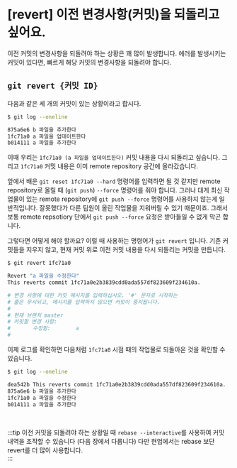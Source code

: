 # [revert] 이전 변경사항(커밋)을 되돌리고 싶어요.  
이전 커밋의 변경사항을 되돌려야 하는 상황은 꽤 많이 발생합니다. 에러를 발생시키는 커밋이 있다면, 빠르게 해당 커밋의 변경사항을 되돌려야 합니다.   

## `git revert {커밋 ID}`

다음과 같은 세 개의 커밋이 있는 상황이라고 합시다.

```bash
$ git log --oneline

875a6e6 b 파일을 추가한다
1fc71a0 a 파일을 업데이트한다
b014111 a 파일을 추가한다
```

이때 우리는 `1fc71a0 (a 파일을 업데이트한다)` 커밋 내용을 다시 되돌리고 싶습니다. 그리고 `1fc71a0` 커밋 내용은 이미 remote repository 공간에 올라갔습니다.

앞에서 배운 `git reset 1fc71a0 --hard` 명령어를 입력하면 될 것 같지만 remote repository로 올릴 때 (`git push`) `--force` 명령어를 줘야 합니다. 그러나 대게 최신 작업물이 있는 remote repository에 `git push --force` 명령어를 사용하지 않는게 일반적입니다. 잘못했다가 다른 팀원이 올린 작업물을 지워버릴 수 있기 때문이죠. 그래서 보통 remote repsotiory 단에서 `git push --force` 요청은 받아들일 수 없게 막곤 합니다.

그렇다면 어떻게 해야 할까요? 이럴 때 사용하는 명령어가 `git revert` 입니다. 기존 커밋들을 지우지 않고, 현재 커밋 위로 이전 커밋 내용을 다시 되돌리는 커밋을 만듭니다.

```bash
$ git revert 1fc71a0

Revert "a 파일을 수정한다"
This reverts commit 1fc71a0e2b3839cdd0ada557df823609f234610a.

# 변경 사항에 대한 커밋 메시지를 입력하십시오. '#' 문자로 시작하는
# 줄은 무시되고, 메시지를 입력하지 않으면 커밋이 중지됩니다.
#
# 현재 브랜치 master
# 커밋할 변경 사항:
#       수정함:        a
#
```

이제 로그를 확인하면 다음처럼 `1fc71a0` 시점 때의 작업물로 되돌아온 것을 확인할 수 있습니다.

```bash
$ git log --oneline

dea542b This reverts commit 1fc71a0e2b3839cdd0ada557df823609f234610a.
875a6e6 b 파일을 추가한다
1fc71a0 a 파일을 수정한다
b014111 a 파일을 추가한다
```

<br>

:::tip
이전 커밋을 되돌려야 하는 상황일 때 `rebase --interactive`를 사용하여 커밋 내역을 조작할 수 있습니다 (다음 장에서 다룹니다) 
다만 현업에서는 rebase 보단 revert를 더 많이 사용합니다.  
:::